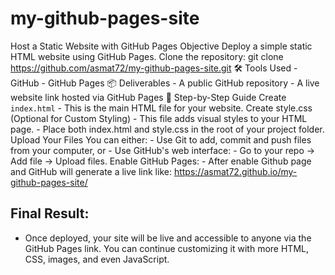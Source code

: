 # my-github-pages-site

Host a Static Website with GitHub Pages
Objective
      Deploy a simple static HTML website using GitHub Pages. Clone the repository: git clone https://github.com/asmat72/my-github-pages-site.git
🛠️ Tools Used
      - GitHub
      - GitHub Pages
📦 Deliverables
      - A public GitHub repository
      - A live website link hosted via GitHub Pages
🚀 Step-by-Step Guide
Create `index.html`
      - This is the main HTML file for your website.
Create style.css (Optional for Custom Styling)
      - This file adds visual styles to your HTML page.
      - Place both index.html and style.css in the root of your project folder.
Upload Your Files
      You can either:
      - Use Git to add, commit and push files from your computer, or
      - Use GitHub's web interface: - Go to your repo → Add file → Upload files.
Enable GitHub Pages:
      - After enable Github page and GitHub will generate a live link like:
             https://asmat72.github.io/my-github-pages-site/
## Final Result:
- Once deployed, your site will be live and accessible to anyone via the GitHub Pages link. You can continue customizing it with more HTML, CSS, images, and even JavaScript.
